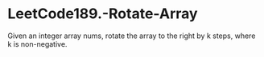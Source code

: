 # LeetCode189.-Rotate-Array
Given an integer array nums, rotate the array to the right by k steps, where k is non-negative.
